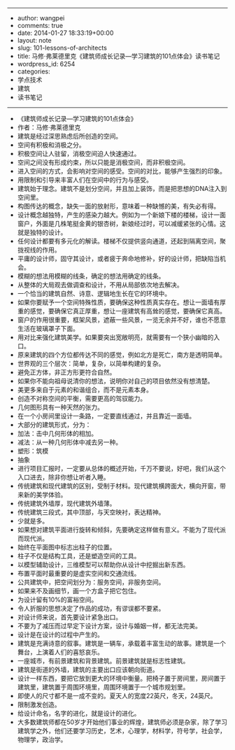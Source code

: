 - --
- author: wangpei
- comments: true
- date: 2014-01-27 18:33:19+00:00
- layout: note
- slug: 101-lessons-of-architects
- title: 马修·弗莱德里克《建筑师成长记录—学习建筑的101点体会》读书笔记
- wordpress_id: 6254
- categories:
- 学点技术
- 建筑
- 读书笔记
- --
- 《建筑师成长记录—学习建筑的101点体会》
- 作者：马修·弗莱德里克
- 建筑是经过深思熟虑后所创造的空间。
- 空间有积极和消极之分。
- 积极空间让人驻留，消极空间迫人快速通过。
- 空间之间没有形成约束，所以只能是消极空间，而非积极空间。
- 进入空间的方式，会影响对空间的感受。空间的对比，能够产生强烈的印象。
- 用限制和引导来丰富人们在空间中的行为与感受。
- 建筑始于理念。建筑不是划分空间，并且加上装饰，而是把思想的DNA注入到空间里。
- 构图传达的概念，缺失一面的放射形，意味着一种缺憾的美，有失必有得。
- 设计概念越独特，产生的感染力越大。例如为一个新娘下楼的楼梯，设计一面窗户，外面是几株笔挺金黄的银杏树，新娘经过时，可以减缓紧张的心情。这就是独特的设计。
- 任何设计都要有多元化的解读。楼梯不仅提供竖向通道，还起到隔离空间，聚拢视线的作用。
- 平庸的设计师，固守其设计，或者疲于奔命地修补，好的设计师，把缺陷当机会。
- 模糊的想法用模糊的线条，确定的想法用确定的线条。
- 从整体的大局观去做调查和设计，不用从局部依次地去解决。
- 一个恰当的建筑自然、诗意、逻辑地生长在它的环境中。
- 如果你要赋予一个空间特殊性质，要确保这种性质真实存在。想让一面墙有厚重的感觉，要确保它真正厚重，想让一座建筑有高耸的感觉，要确保它真高。
- 窗户的作用很重要，框架风景，遮蔽一些风景，一览无余并不好，谁也不愿意生活在玻璃罩子下面。
- 用对比来强化建筑美学。如果要突出宽敞明亮，就需要有一个狭小幽暗的入口。
- 原来建筑的四个方位都传达不同的感觉，例如北方是死亡，南方是透明简单。
- 世界观的三个层次：简单，复杂，以简单构建的复杂。
- 避免正方体，非正方形更符合自然。
- 如果你不能向祖母说清你的想法，说明你对自己的项目依然没有想清楚。
- 美更多来自于元素的和谐组合，而不是元素本身。
- 创造不对称空间的平衡，需要更高的驾驭能力。
- 几何图形具有一种天然的张力。
- 在一个小房间里设计一条路，一定要直线通过，并且靠近一面墙。
- 大部分的建筑形式，分为：
- 加法：击中几何形体的相加。
- 减法：从一种几何形体中减去另一种。
- 塑形：筑模
- 抽象
- 进行项目汇报时，一定要从总体的概述开始，千万不要说，好吧，我们从这个入口进去，除非你想让听者入睡。
- 传统建筑和现代建筑的区别，受制于材料。现代建筑横跨面大，横向开窗，带来新的美学体验。
- 传统建筑外墙厚，现代建筑外墙薄。
- 传统建筑三段式，其中顶部，与天空映衬，表达精神。
- 少就是多。
- 如果想对建筑平面进行旋转和倾斜，先要确定这样做有意义。不能为了现代派而现代派。
- 始终在平面图中标志出柱子的位置。
- 柱子不仅是结构工具，还是塑造空间的工具。
- 以模型辅助设计，三维模型可以帮助你从设计中挖掘出新东西。
- 布置平面时最重要的是虚实空间和交通流线。
- 公共建筑中，把空间划分为：服务空间，非服务空间。
- 如果来不及画细节，画一个方盒子把它包住。
- 为设计留有10%的富裕空间。
- 令人折服的思想决定了作品的成功，有谬误都不要紧。
- 对设计师来说，首先要设计紧急出口。
- 不要为了减压而过早定下设计方案，设计与婚姻一样，都无法完美。
- 设计是在设计的过程中产生的。
- 建筑是充满诗意的叙事。建筑是一辆车，承载着丰富生动的故事。建筑是一个舞台，上演着人们的喜怒哀乐。
- 一座城市，有前景建筑和背景建筑。前景建筑就是标志性建筑。
- 建筑是街道的外墙，建筑的主要出口应该朝向街道。
- 设计一样东西，要把它放到更大的环境中衡量。把椅子置于房间里，房间置于建筑里，建筑置于周围环境里，周围环境置于一个城市规划里。
- 即使人的尺寸都不是一成不变的。夏天人的宽度22英尺，冬天，24英尺。
- 限制激发创造。
- 给设计命名，名字的进化，就是设计的进化。
- 大多数建筑师都在50岁才开始他们事业的辉煌，建筑师必须是杂家，除了学习建筑学之外，他们还要学习历史，艺术，心理学，材料学，符号学，社会学，物理学，政治学。

